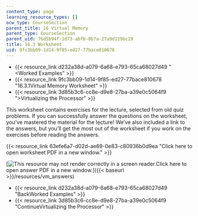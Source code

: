```yaml
---
content_type: page
learning_resource_types: []
ocw_type: CourseSection
parent_title: 16 Virtual Memory
parent_type: CourseSection
parent_uid: 76d5b94f-1d73-abfb-8b7a-27a9d119bc19
title: 16.3 Worksheet
uid: 9fc3bb09-1d14-9f85-ed27-77bace810678
---
```


*   {{< resource_link d232a38d-a079-6a68-e793-65ca68027d49 "\<Worked Examples" >}}
*   {{< resource_link 9fc3bb09-1d14-9f85-ed27-77bace810678 "16.3.1Virtual Memory Worksheet" >}}
*   {{< resource_link 3d85b3c6-cc8e-d9e8-27ba-a39e0c5064f9 "\>Virtualizing the Processor" >}}

This worksheet contains exercises for the lecture, selected from old quiz problems. If you can successfully answer the questions on the worksheet, you’ve mastered the material for the lecture! We’ve also included a link to the answers, but you’ll get the most out of the worksheet if you work on the exercises before reading the answers.

{{< resource_link 63efe6a7-d02d-ae69-0e83-c80936b0d9ea "Click here to open worksheet PDF in a new window." >}}

[![This resource may not render correctly in a screen reader.](/images/inacessible.gif)Click here to open answer PDF in a new window.]({{< baseurl >}}/resources/vm_answers)

*   {{< resource_link d232a38d-a079-6a68-e793-65ca68027d49 "BackWorked Examples" >}}
*   {{< resource_link 3d85b3c6-cc8e-d9e8-27ba-a39e0c5064f9 "ContinueVirtualizing the Processor" >}}